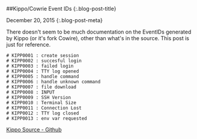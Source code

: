 ##Kippo/Cowrie Event IDs {:.blog-post-title}

December 20, 2015
{:.blog-post-meta}

There doesn't seem to be much documentation on the EventIDs generated by Kippo (or it's fork Cowire), other than what's in the source. This post is just for reference.

	# KIPP0001 : create session
	# KIPP0002 : succesful login
	# KIPP0003 : failed login
	# KIPP0004 : TTY log opened
	# KIPP0005 : handle command
	# KIPP0006 : handle unknown command
	# KIPP0007 : file download
	# KIPP0008 : INPUT
	# KIPP0009 : SSH Version
	# KIPP0010 : Terminal Size
	# KIPP0011 : Connection Lost
	# KIPP0012 : TTY log closed
	# KIPP0013 : env var requested

 

[Kippo Source - Github](https://github.com/desaster/kippo/blob/a6e64f29e54d25298cb232cfcd5e15baae16a5b8/kippo/core/dblog.py)